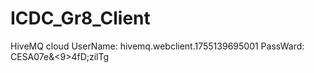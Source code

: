 # ICDC_Gr8_Client

HiveMQ cloud
UserName: hivemq.webclient.1755139695001
PassWard: CESA07e&<9>4fD;zilTg